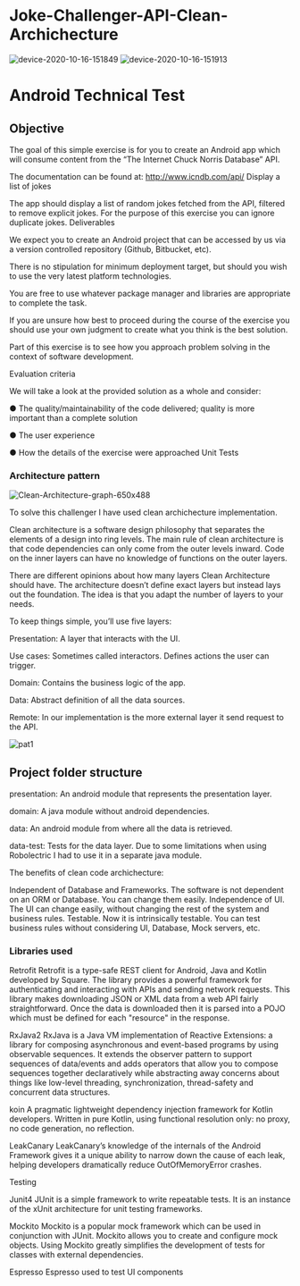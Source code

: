 # Joke-Challenger-API-Clean-Archichecture

![device-2020-10-16-151849](https://user-images.githubusercontent.com/67366816/96268622-2e9bcf80-0fc1-11eb-9fdb-66dca8134896.png)
![device-2020-10-16-151913](https://user-images.githubusercontent.com/67366816/96268677-3d828200-0fc1-11eb-8a06-0c5cc96d50f8.png)
# Android Technical Test

## Objective

The goal of this simple exercise is for you to create an Android app which will consume content from the “The Internet Chuck Norris Database” API.

The documentation can be found at: http://www.icndb.com/api/ Display a list of jokes

The app should display a list of random jokes fetched from the API, filtered to remove explicit jokes.
For the purpose of this exercise you can ignore duplicate jokes.
Deliverables

We expect you to create an Android project that can be accessed by us via a version controlled repository (Github, Bitbucket, etc).

There is no stipulation for minimum deployment target, but should you wish to use the very latest platform technologies.

You are free to use whatever package manager and libraries are appropriate to complete the task.

If you are unsure how best to proceed during the course of the exercise you should use your own judgment to create what you think is the best solution. 

Part of this exercise is to see how you approach problem solving in the context of software development.

Evaluation criteria

We will take a look at the provided solution as a whole and consider:

● The quality/maintainability of the code delivered; quality is more important than a
complete solution

● The user experience

● How the details of the exercise were approached
Unit Tests


### Architecture pattern

![Clean-Architecture-graph-650x488](https://user-images.githubusercontent.com/67366816/96268772-5e4ad780-0fc1-11eb-929b-cb9f4b73e0d5.png)

To solve this challenger I have used clean archichecture implementation.

Clean architecture is a software design philosophy that separates the elements of a design into ring levels. The main rule of clean architecture is that code dependencies can only come from the outer levels inward. Code on the inner layers can have no knowledge of functions on the outer layers.

There are different opinions about how many layers Clean Architecture should have. The architecture doesn’t define exact layers but instead lays out the foundation. 
The idea is that you adapt the number of layers to your needs.

To keep things simple, you’ll use five layers:

Presentation: A layer that interacts with the UI.

Use cases: Sometimes called interactors. Defines actions the user can trigger.

Domain: Contains the business logic of the app.

Data: Abstract definition of all the data sources.

Remote: In our implementation is the more external layer it send request to the API.

![pat1](https://user-images.githubusercontent.com/67366816/96268416-f3999c00-0fc0-11eb-9691-96a0c593eff9.png)

## Project folder structure

presentation: An android module that represents the presentation layer.

domain: A java module without android dependencies.

data: An android module from where all the data is retrieved.

data-test: Tests for the data layer. Due to some limitations when using Robolectric I had to use it in a separate java module.

The benefits of clean code archichecture:

Independent of Database and Frameworks. The software is not dependent on an ORM or Database. You can change them easily.
Independence of UI. The UI can change easily, without changing the rest of the system and business rules.
Testable. Now it is intrinsically testable. You can test business rules without considering UI, Database, Mock servers, etc.

### Libraries used

Retrofit 
Retrofit is a type-safe REST client for Android, Java and Kotlin developed by Square. The library provides a powerful framework for authenticating and interacting with APIs and sending network requests.
This library makes downloading JSON or XML data from a web API fairly straightforward. Once the data is downloaded then it is parsed into a POJO which must be defined for each "resource" in the response.

RxJava2
RxJava is a Java VM implementation of Reactive Extensions: a library for composing asynchronous and event-based programs by using observable sequences.
It extends the observer pattern to support sequences of data/events and adds operators that allow you to compose sequences together declaratively while abstracting away concerns about things like low-level threading, 
synchronization, thread-safety and concurrent data structures.

koin
A pragmatic lightweight dependency injection framework for Kotlin developers.
Written in pure Kotlin, using functional resolution only: no proxy, no code generation, no reflection.

LeakCanary
LeakCanary’s knowledge of the internals of the Android Framework gives it a unique ability to narrow down the cause of each leak, helping developers dramatically reduce OutOfMemoryError crashes.


Testing

Junit4
JUnit is a simple framework to write repeatable tests. It is an instance of the xUnit architecture for unit testing frameworks. 

Mockito
Mockito is a popular mock framework which can be used in conjunction with JUnit. Mockito allows you to create and configure mock objects. 
Using Mockito greatly simplifies the development of tests for classes with external dependencies.

Espresso
Espresso used to test UI components
